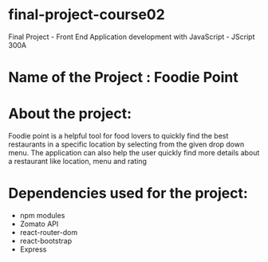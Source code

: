# final-project-course02
Final Project - Front End Application development with JavaScript - JScript 300A

# Name of the Project : Foodie Point

# About the project:  
  Foodie point is a helpful tool for food lovers to quickly find the best restaurants in a specific location by selecting from the given drop down menu. The application can also help the user quickly find more details about a restaurant like location, menu and rating

# Dependencies used for the project:

  - npm modules
  - Zomato API
  - react-router-dom
  - react-bootstrap
  - Express
